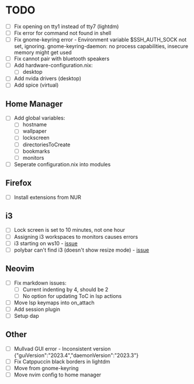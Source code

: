 # TODO

- [ ] Fix opening on tty1 instead of tty7 (lightdm)
- [ ] Fix error for command not found in shell
- [ ] Fix gnome-keyring error - Environment variable $SSH_AUTH_SOCK not set, ignoring. gnome-keyring-daemon: no process capabilities, insecure memory might get used
- [ ] Fix cannot pair with bluetooth speakers
- [ ] Add hardware-configuration.nix:
  - [ ] desktop
- [ ] Add nvida drivers (desktop)
- [ ] Add spice (virtual)

## Home Manager

- [ ] Add global variables:
  - [ ] hostname
  - [ ] wallpaper
  - [ ] lockscreen
  - [ ] directoriesToCreate
  - [ ] bookmarks
  - [ ] monitors
- [ ] Seperate configuration.nix into modules

## Firefox

- [ ] Install extensions from NUR

## i3

- [ ] Lock screen is set to 10 minutes, not one hour
- [ ] Assigning i3 workspaces to monitors causes errors
- [ ] i3 starting on ws10 - [issue](https://github.com/nix-community/home-manager/issues/695)
- [ ] polybar can't find i3 (doesn't show resize mode) - [issue](https://github.com/nix-community/home-manager/issues/213)

## Neovim

- [ ] Fix markdown issues:
  - [ ] Current indenting by 4, should be 2
  - [ ] No option for updating ToC in lsp actions
- [ ] Move lsp keymaps into on_attach
- [ ] Add session plugin
- [ ] Setup dap

## Other

- [ ] Mullvad GUI error - Inconsistent version {"guiVersion":"2023.4","daemonVersion":"2023.3"}
- [ ] Fix Catppuccin black borders in lightdm
- [ ] Move from gnome-keyring
- [ ] Move nvim config to home manager
